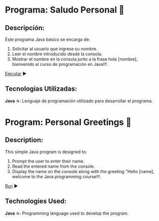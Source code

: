 # Programa: Saludo Personal :handshake:

## Descripción:

Este programa Java básico se encarga de:

1. Solicitar al usuario que ingrese su nombre.
2. Leer el nombre introducido desde la consola.
3. Mostrar el nombre en la consola junto a la frase hola [nombre], bienvenido al curso de programación en Java!!! .

[Ejecutar](https://onlinegdb.com/jzzTnaut-) :arrow_forward:

## Tecnologías Utilizadas:

**Java** :coffee:: Lenguaje de programación utilizado para desarrollar el programa.

#

# Program: Personal Greetings :handshake:

## Description:

This simple Java program is designed to:

1. Prompt the user to enter their name.
2. Read the entered name from the console.
3. Display the name on the console along with the greeting "Hello [name], welcome to the Java programming course!!!.

[Run](https://onlinegdb.com/jzzTnaut-) :arrow_forward:

## Technologies Used:

**Java** :coffee:: Programming language used to develop the program.
